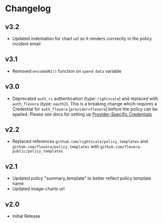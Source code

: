 # Changelog

## v3.2

- Updated indentation for chart url so it renders corrrectly in the policy incident email

## v3.1

- Removed `encodeURI()` function on `spend_data` variable

## v3.0

- Deprecated `auth_rs` authentication (type: `rightscale`) and replaced with `auth_flexera` (type: `oauth2`).  This is a breaking change which requires a Credential for `auth_flexera` [`provider=flexera`] before the policy can be applied.  Please see docs for setting up [Provider-Specific Credentials](https://docs.flexera.com/flexera/EN/Automation/ProviderCredentials.htm)

## v2.2

- Replaced references `github.com/rightscale/policy_templates` and `github.com/flexera/policy_templates` with `github.com/flexera-public/policy_templates`

## v2.1

- Updated policy "summary_template" to better reflect policy template name
- Updated image-charts url

## v2.0

- Initial Release
